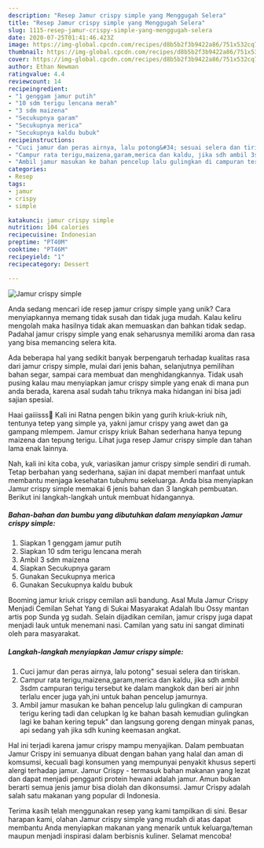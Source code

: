 ```yaml
---
description: "Resep Jamur crispy simple yang Menggugah Selera"
title: "Resep Jamur crispy simple yang Menggugah Selera"
slug: 1115-resep-jamur-crispy-simple-yang-menggugah-selera
date: 2020-07-25T01:41:46.423Z
image: https://img-global.cpcdn.com/recipes/d8b5b2f3b9422a86/751x532cq70/jamur-crispy-simple-foto-resep-utama.jpg
thumbnail: https://img-global.cpcdn.com/recipes/d8b5b2f3b9422a86/751x532cq70/jamur-crispy-simple-foto-resep-utama.jpg
cover: https://img-global.cpcdn.com/recipes/d8b5b2f3b9422a86/751x532cq70/jamur-crispy-simple-foto-resep-utama.jpg
author: Ethan Newman
ratingvalue: 4.4
reviewcount: 14
recipeingredient:
- "1 genggam jamur putih"
- "10 sdm terigu lencana merah"
- "3 sdm maizena"
- "Secukupnya garam"
- "Secukupnya merica"
- "Secukupnya kaldu bubuk"
recipeinstructions:
- "Cuci jamur dan peras airnya, lalu potong&#34; sesuai selera dan tiriskan."
- "Campur rata terigu,maizena,garam,merica dan kaldu, jika sdh ambil 3sdm campuran terigu tersebut ke dalam mangkok dan beri air jnhn terlalu encer juga yah,ini untuk bahan pencelup jamurnya."
- "Ambil jamur masukan ke bahan pencelup lalu gulingkan di campuran terigu kering tadi dan celupkan lg ke bahan basah kemudian gulingkan lagi ke bahan kering tepuk&#34; dan langsung goreng dengan minyak panas, api sedang yah jika sdh kuning keemasan angkat."
categories:
- Resep
tags:
- jamur
- crispy
- simple

katakunci: jamur crispy simple 
nutrition: 104 calories
recipecuisine: Indonesian
preptime: "PT40M"
cooktime: "PT46M"
recipeyield: "1"
recipecategory: Dessert

---
```



![Jamur crispy simple](https://img-global.cpcdn.com/recipes/d8b5b2f3b9422a86/751x532cq70/jamur-crispy-simple-foto-resep-utama.jpg)

Anda sedang mencari ide resep jamur crispy simple yang unik? Cara menyiapkannya memang tidak susah dan tidak juga mudah. Kalau keliru mengolah maka hasilnya tidak akan memuaskan dan bahkan tidak sedap. Padahal jamur crispy simple yang enak seharusnya memiliki aroma dan rasa yang bisa memancing selera kita.

Ada beberapa hal yang sedikit banyak berpengaruh terhadap kualitas rasa dari jamur crispy simple, mulai dari jenis bahan, selanjutnya pemilihan bahan segar, sampai cara membuat dan menghidangkannya. Tidak usah pusing kalau mau menyiapkan jamur crispy simple yang enak di mana pun anda berada, karena asal sudah tahu triknya maka hidangan ini bisa jadi sajian spesial.

Haai gaiiisss🤗 Kali ini Ratna pengen bikin yang gurih kriuk-kriuk nih, tentunya tetep yang simple ya, yakni jamur crispy yang awet dan ga gampang mlempem. Jamur crispy kriuk Bahan sederhana hanya tepung maizena dan tepung terigu. Lihat juga resep Jamur crispy simple dan tahan lama enak lainnya.


Nah, kali ini kita coba, yuk, variasikan jamur crispy simple sendiri di rumah. Tetap berbahan yang sederhana, sajian ini dapat memberi manfaat untuk membantu menjaga kesehatan tubuhmu sekeluarga. Anda bisa menyiapkan Jamur crispy simple memakai 6 jenis bahan dan 3 langkah pembuatan. Berikut ini langkah-langkah untuk membuat hidangannya.

<!--inarticleads1-->

##### Bahan-bahan dan bumbu yang dibutuhkan dalam menyiapkan Jamur crispy simple:

1. Siapkan 1 genggam jamur putih
1. Siapkan 10 sdm terigu lencana merah
1. Ambil 3 sdm maizena
1. Siapkan Secukupnya garam
1. Gunakan Secukupnya merica
1. Gunakan Secukupnya kaldu bubuk


Booming jamur kriuk crispy cemilan asli bandung. Asal Mula Jamur Crispy Menjadi Cemilan Sehat Yang di Sukai Masyarakat Adalah Ibu Ossy mantan artis pop Sunda yg sudah. Selain dijadikan cemilan, jamur crispy juga dapat menjadi lauk untuk menemani nasi. Camilan yang satu ini sangat diminati oleh para masyarakat. 

<!--inarticleads2-->

##### Langkah-langkah menyiapkan Jamur crispy simple:

1. Cuci jamur dan peras airnya, lalu potong&#34; sesuai selera dan tiriskan.
1. Campur rata terigu,maizena,garam,merica dan kaldu, jika sdh ambil 3sdm campuran terigu tersebut ke dalam mangkok dan beri air jnhn terlalu encer juga yah,ini untuk bahan pencelup jamurnya.
1. Ambil jamur masukan ke bahan pencelup lalu gulingkan di campuran terigu kering tadi dan celupkan lg ke bahan basah kemudian gulingkan lagi ke bahan kering tepuk&#34; dan langsung goreng dengan minyak panas, api sedang yah jika sdh kuning keemasan angkat.


Hal ini terjadi karena jamur crispy mampu menyajikan. Dalam pembuatan Jamur Crispy ini semuanya dibuat dengan bahan yang halal dan aman di komsumsi, kecuali bagi konsumen yang mempunyai penyakit khusus seperti alergi terhadap jamur. Jamur Crispy - termasuk bahan makanan yang lezat dan dapat menjadi pengganti protein hewani adalah jamur. Amun bukan berarti semua jenis jamur bisa diolah dan dikonsumsi. Jamur Crispy adalah salah satu makanan yang popular di Indonesia. 

Terima kasih telah menggunakan resep yang kami tampilkan di sini. Besar harapan kami, olahan Jamur crispy simple yang mudah di atas dapat membantu Anda menyiapkan makanan yang menarik untuk keluarga/teman maupun menjadi inspirasi dalam berbisnis kuliner. Selamat mencoba!
